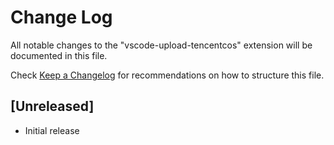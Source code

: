 # Change Log
All notable changes to the "vscode-upload-tencentcos" extension will be documented in this file.

Check [Keep a Changelog](http://keepachangelog.com/) for recommendations on how to structure this file.

## [Unreleased]
- Initial release